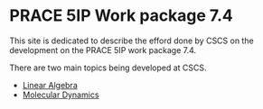 # PRACE 5IP Work package 7.4

This site is dedicated to describe the efford done by CSCS on the development on the PRACE 5IP work package 7.4.

There are two main topics being developed at CSCS.

+ [Linear Algebra](linear_algebra)
+ [Molecular Dynamics](molecular_dynamics)

